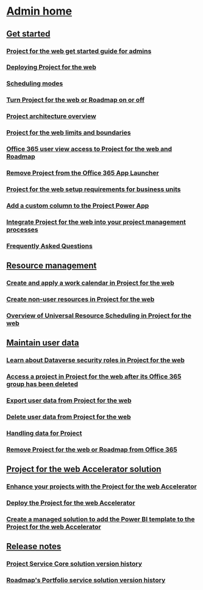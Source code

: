 # [Admin home](projectforweb-admin-home.md)

## [Get started]()
### [Project for the web get started guide for admins](project-for-the-web-get-started-guide-for-admins.md)
### [Deploying Project for the web](deploying-project.md)
### [Scheduling modes](scheduling-modes.md)
### [Turn Project for the web or Roadmap on or off](turn-project-for-the-web-off.md)
### [Project architecture overview](project-architecture-overview.md)
### [Project for the web limits and boundaries](project-for-the-web-limits-and-boundaries.md)
### [Office 365 user view access to Project for the web and Roadmap](office-365-user-view-access-to-project-and-roadmap.md)
### [Remove Project from the Office 365 App Launcher](remove-project-from-the-office-365-app-launcher.md)
### [Project for the web setup requirements for business units](project-for-the-web-setup-requirements-for-business-units.md)
### [Add a custom column to the Project Power App](add-custom-column-project-power-app.md)
### [Integrate Project for the web into your project management processes](move-to-project-for-the-web-from-project-web-app.md)
### [Frequently Asked Questions](faq.md)
## [Resource management]()
### [Create and apply a work calendar in Project for the web](create-and-apply-a-work-calendar.md)
### [Create non-user resources in Project for the web](create-nonuser-resources-in-project-for-the-web.md)
### [Overview of Universal Resource Scheduling in Project for the web](overview-universal-resource-scheduling.md)
## [Maintain user data]()
### [Learn about Dataverse security roles in Project for the web](project-for-the-web-security-roles.md)
### [Access a project in Project for the web after its Office 365 group has been deleted](access-a-project-after-group-is-deleted.md)
### [Export user data from Project for the web](export-user-data-from-project-for-the-web.md)
### [Delete user data from Project for the web](delete-user-data-from-project-for-the-web.md)
### [Handling data for Project](handling-data-for-project-for-the-web-and-roadmap.md)
### [Remove Project for the web or Roadmap from Office 365](remove-roadmap-from-office-365.md)
## [Project for the web Accelerator solution]()
### [Enhance your projects with the Project for the web Accelerator](enhance-project-for-the-web-projects-use-accelerator.md)
### [Deploy the Project for the web Accelerator](deploy-project-for-web-accelerator-power-bi-template.md)
### [Create a managed solution to add the Power BI template to the Project for the web Accelerator](deploy-power-bi-template-project-for-web-accelerator.md)
## [Release notes]()
### [Project Service Core solution version history](project-service-core-solution-version-history.md)
### [Roadmap's Portfolio service solution version history](roadmap-version-history.md)
